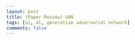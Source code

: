 ```yaml
---
layout: post    
title: (Paper Review) GAN       
tags: [ai, ml, generative adversarial network]    
comments: false  
--- 
```


#### []()


